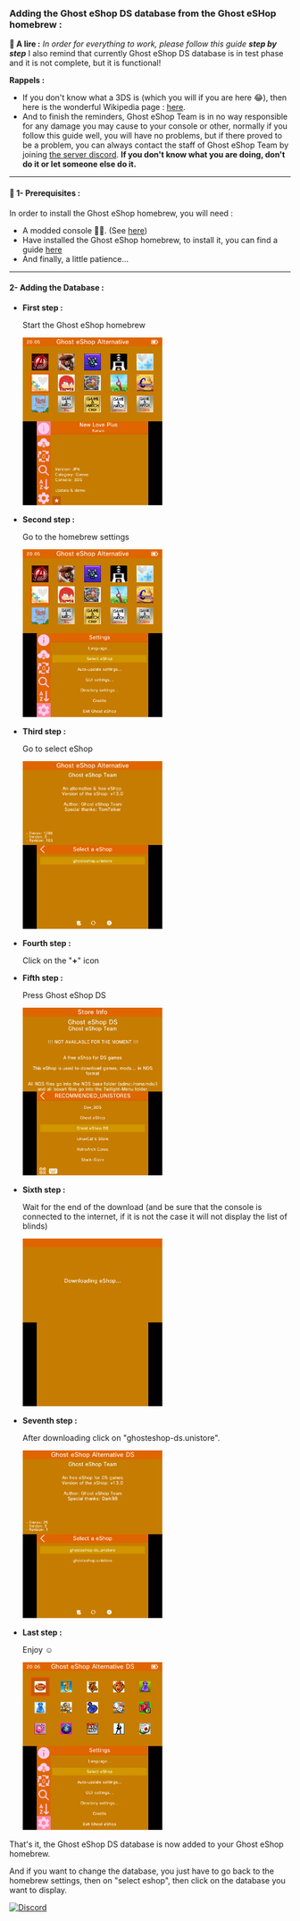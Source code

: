 ### __Adding the Ghost eShop DS database from the Ghost eSHop homebrew :__


**📙 A lire :**
*In order for everything to work, please follow this guide **step by step***
I also remind that currently Ghost eShop DS database is in test phase and it is not complete, but it is functional!

**Rappels :**
* If you don't know what a 3DS is (which you will if you are here 😂), then here is the wonderful Wikipedia page : [here](https://fr.wikipedia.org/wiki/Nintendo_3DS).
* And to finish the reminders, Ghost eShop Team is in no way responsible for any damage you may cause to your console or other, normally if you follow this guide well, you will have no problems, but if there proved to be a problem, you can always contact the staff of Ghost eShop Team by joining [the server discord](https://discord.gg/ENFGnYrKMf).
**If you don't know what you are doing, don't do it or let someone else do it.**

___
#### 🏁 1- Prerequisites :
In order to install the Ghost eShop homebrew, you will need :

* A modded console 🏴‍☠️. (See [here](https://3ds.hacks.guide/))
* Have installed the Ghost eShop homebrew, to install it, you can find a guide [here](./first_install.md)
* And finally, a little patience...

___
#### 2- Adding the Database :

* **First step :**

    Start the Ghost eShop homebrew
    <div><img src="screen/1.png" height="300px"></div>
* **Second step :**

    Go to the homebrew settings
    <div><img src="screen/2.png" height="300px"></div>
* **Third step :**

    Go to select eShop
    <div><img src="screen/3.png" height="300px"></div>
* **Fourth step :**

    Click on the "**+**" icon 
* **Fifth step :**

    Press Ghost eShop DS
    <div><img src="screen/5.png" height="300px"></div>
* **Sixth step :**

    Wait for the end of the download (and be sure that the console is connected to the internet, if it is not the case it will not display the list of blinds)
    <div><img src="screen/6.png" height="300px"></div>
* **Seventh step :**

    After downloading click on "ghosteshop-ds.unistore".
    <div><img src="screen/7.png" height="300px"></div>
* **Last step :**

    Enjoy ☺️​
    <div><img src="screen/8.png" height="300px"></div>

That's it, the Ghost eShop DS database is now added to your Ghost eShop homebrew.

And if you want to change the database, you just have to go back to the homebrew settings, then on "select eshop", then click on the database you want to display.

[![Discord](https://discordapp.com/api/guilds/633965704424718336/widget.png?style=banner3&time)](https://discord.gg/9Rqvh9F)